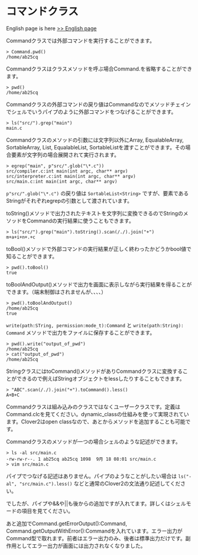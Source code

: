 # コマンドクラス

English page is here [>> English page](command-en)

Commandクラスでは外部コマンドを実行することができます。

    > Command.pwd()
    /home/ab25cq

Commandクラスはクラスメソッドを呼ぶ場合Command.を省略することができます。

    > pwd()
    /home/ab25cq

Commandクラスの外部コマンドの戻り値はCommandなのでメソッドチェインでシェルでいうパイプのように外部コマンドをつなげることができます。

    > ls("src/").grep("main")
    main.c

Commandクラスのメソッドの引数には文字列以外にArray, EqualableArray, SortableArray, List, EqualableList, SortableListを渡すことができます。その場合要素が文字列の場合展開されて実行されます。

    > egrep("main", p"src/".glob("\*.c"))
    src/compiler.c:int main(int argc, char** argv)
    src/interpreter.c:int main(int argc, char** argv)
    src/main.c:int main(int argc, char** argv)

`p"src/".glob("\*.c")` の戻り値は `SortableList<String>` ですが、要素であるStringがそれぞれegrepの引数として渡されています。

toString()メソッドで出力されたテキストを文字列に変換できるのでStringのメソッドをCommandの実行結果に使うこともできます。

    > ls("src/").grep("main").toString().scan(/./).join("+")
    m+a+i+n+.+c

toBool()メソッドで外部コマンドの実行結果が正しく終わったかどうかbool値で知ることができます。

    > pwd().toBool()
    true

toBoolAndOutput()メソッドで出力を画面に表示しながら実行結果を得ることができます。（端末制御はされませんが、、、、）

    > pwd().toBoolAndOutput()
    /home/ab25cq
    true

`write(path:STring, permission:mode_t):Command` と `write(path:String): Command` メソッドで出力をファイルに保存することができます。

    > pwd().write("output_of_pwd")
    /home/ab25cq
    > cat("output_of_pwd")
    /home/ab25cq

StringクラスにはtoCommand()メソッドがありCommandクラスに変換することができるので例えばStringオブジェクトをlessしたりすることもできます。

    > "ABC".scan(/./).join("+").toCommand().less()
    A+B+C

Commandクラスは組み込みのクラスではなくユーザークラスです。定義はCommand.clcを見てください。dynamic_classの仕組みを使って実現されています。Clover2はopen classなので、あとからメソッドを追加することも可能です。

Commandクラスのメソッドが一つの場合シェルのような記述ができます。

    > ls -al src/main.c
    -rw-rw-r--. 1 ab25cq ab25cq 1098  9月 18 08:01 src/main.c
    > vim src/main.c

パイプでつなげる記述はありません。パイプのようなことがしたい場合は `ls("-al", "src/main.c").less()` などと通常のClover2の文法通り記述してください。

でしたが、パイプや&&や||も後からの追加ですが入れてます。詳しくはシェルモードの項目を見てください。

あと追加でCommand.getErrorOutput():Command, Command.getOutputWithError():Commandを入れています。エラー出力がCommand型で取れます。前者はエラー出力のみ、後者は標準出力だけです。副作用としてエラー出力が画面には出力されなくなりました。

